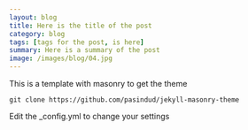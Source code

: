 ```yaml
---
layout: blog
title: Here is the title of the post
category: blog
tags: [tags for the post, is here]  
summary: Here is a summary of the post
image: /images/blog/04.jpg
---
```


This is a template with masonry to get the theme

```
git clone https://github.com/pasindud/jekyll-masonry-theme
```

Edit the _config.yml to change your settings
